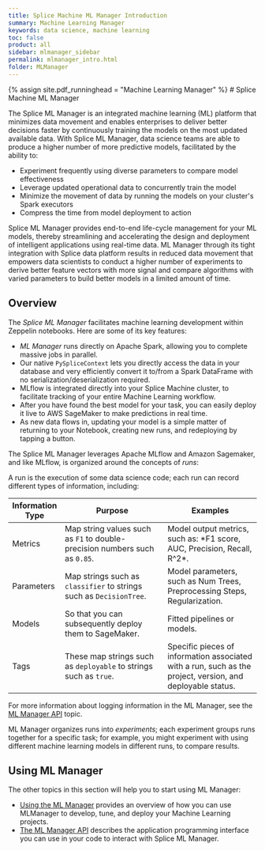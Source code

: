 ```yaml
---
title: Splice Machine ML Manager Introduction
summary: Machine Learning Manager
keywords: data science, machine learning
toc: false
product: all
sidebar: mlmanager_sidebar
permalink: mlmanager_intro.html
folder: MLManager
---
```

<section>
<div class="TopicContent" data-swiftype-index="true" markdown="1">
{% assign site.pdf_runninghead = "Machine Learning Manager" %}
# Splice Machine ML Manager

The Splice ML Manager is an integrated machine learning (ML) platform that minimizes data movement and enables enterprises to deliver better decisions faster by continuously training the models on the most updated available data. With Splice ML Manager, data science teams are able to produce a higher number of more predictive models, facilitated by the ability to:

* Experiment frequently using diverse parameters to compare model effectiveness
* Leverage updated operational data to concurrently train the model
* Minimize the movement of data by running the models on your cluster's Spark executors
* Compress the time from model deployment to action

Splice ML Manager provides end-to-end life-cycle management for your ML models, thereby streamlining and accelerating the design and deployment of intelligent applications using real-time data. ML Manager through its tight integration with Splice data platform results in reduced data movement that empowers data scientists to conduct a higher number of experiments to derive better feature vectors with more signal and compare algorithms with varied parameters to build better models in a limited amount of time.

## Overview

The *Splice ML Manager* facilitates machine learning development within Zeppelin notebooks.  Here are some of its key features:

* *ML Manager* runs directly on Apache Spark, allowing you to complete massive jobs in parallel.
* Our native `PySpliceContext` lets you directly access the data in your database and very efficiently convert it to/from a Spark DataFrame with no serialization/deserialization required.
* MLflow is integrated directly into your Splice Machine cluster, to facilitate tracking of your entire Machine Learning workflow.
* After you have found the best model for your task, you can easily deploy it live to AWS SageMaker to make predictions in real time.
* As new data flows in, updating your model is a simple matter of returning to your Notebook, creating new runs, and redeploying by tapping a button.

The Splice ML Manager leverages Apache MLflow and Amazon Sagemaker, and like MLflow, is organized around the concepts of *runs*:

A run is the execution of some data science code; each run can record different types of information, including:

<table>
<col width="15%" />
<col width="45%"/>
<col width="40%" />
<thead>
    <tr>
        <th>Information Type</th>
        <th>Purpose</th>
        <th>Examples</th>
    </tr>
</thead>
<tbody>
    <tr>
        <td class="ItalicFont">Metrics</td>
        <td>Map string values such as <code>F1</code> to double-precision numbers such as <code>0.85</code>.</td>
        <td>Model output metrics, such as: *F1 score, AUC, Precision, Recall, R^2*.</td>
    </tr>
    <tr>
        <td class="ItalicFont">Parameters</td>
        <td>Map strings such as <code>classifier</code> to strings such as <code>DecisionTree</code>. </td>
        <td>Model parameters, such as Num Trees, Preprocessing Steps, Regularization.</td>
    </tr>
    <tr>
        <td class="ItalicFont">Models</td>
        <td>So that you can subsequently deploy them to SageMaker.</td>
        <td>Fitted pipelines or models.</td>
    </tr>
    <tr>
        <td class="ItalicFont">Tags</td>
        <td>These map strings such as <code>deployable</code> to strings such as <code>true</code>.</td>
        <td>Specific pieces of information associated with a run, such as the project, version, and deployable status.</td>
    </tr>
</tbody>
</table>

For more information about logging information in the ML Manager, see the [ML Manager API](mlmanager_api.html) topic.

ML Manager organizes runs into *experiments*; each experiment groups runs together for a specific task; for example, you might experiment with using  different machine learning models in different runs, to compare results.

## Using ML Manager
The other topics in this section will help you to start using ML Manager:

* [Using the ML Manager](mlmanager_using.html) provides an overview of how you can use MLManager to develop, tune, and deploy your Machine Learning projects.
* [The ML Manager API](mlmanager_api.html) describes the application programming interface you can use in your code to interact with Splice ML Manager.


</div>
</section>
